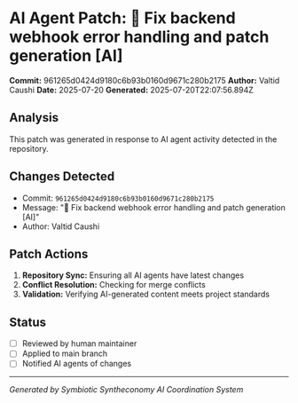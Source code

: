 # AI Agent Patch: 🤖 Fix backend webhook error handling and patch generation [AI]

**Commit:** 961265d0424d9180c6b93b0160d9671c280b2175
**Author:** Valtid Caushi
**Date:** 2025-07-20
**Generated:** 2025-07-20T22:07:56.894Z

## Analysis

This patch was generated in response to AI agent activity detected in the repository.

## Changes Detected

- Commit: `961265d0424d9180c6b93b0160d9671c280b2175`
- Message: "🤖 Fix backend webhook error handling and patch generation [AI]"
- Author: Valtid Caushi

## Patch Actions

1. **Repository Sync:** Ensuring all AI agents have latest changes
2. **Conflict Resolution:** Checking for merge conflicts
3. **Validation:** Verifying AI-generated content meets project standards

## Status

- [ ] Reviewed by human maintainer
- [ ] Applied to main branch
- [ ] Notified AI agents of changes

---
*Generated by Symbiotic Syntheconomy AI Coordination System*
